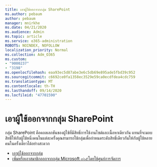 ```yaml
---
title: เอาผู้ใช้ออกจากกลุ่ม SharePoint
ms.author: pebaum
author: pebaum
manager: mnirkhe
ms.date: 04/21/2020
ms.audience: Admin
ms.topic: article
ms.service: o365-administration
ROBOTS: NOINDEX, NOFOLLOW
localization_priority: Normal
ms.collection: Adm_O365
ms.custom:
- "9000237"
- "3198"
ms.openlocfilehash: eaa93ec5d87abe3e6c5db69e895ade5fbd39c952
ms.sourcegitcommit: c6692ce0fa1358ec3529e59ca0ecdfdea4cdc759
ms.translationtype: MT
ms.contentlocale: th-TH
ms.lasthandoff: 09/14/2020
ms.locfileid: "47701590"
---
```

# <a name="remove-users-from-a-sharepoint-group"></a>เอาผู้ใช้ออกจากกลุ่ม SharePoint

กลุ่ม SharePoint คือคอลเลกชันของผู้ใช้ที่มีสิทธิ์การใช้งานไซต์และเนื้อหาเดียวกัน แทนที่จะมอบสิทธิ์ให้กับผู้ใช้หนึ่งคนในแต่ละครั้งคุณสามารถใช้กลุ่มเพื่อกำหนดระดับสิทธิ์เดียวกันให้กับผู้ใช้หลายคนในครั้งเดียวได้อย่างสะดวก

- [เอาผู้ใช้ออกจากกลุ่ม](https://docs.microsoft.com/sharepoint/customize-sharepoint-site-permissions#remove-users-from-a-group)
- [เพิ่มหรือเอาสมาชิกออกจากกลุ่ม Microsoft ๓๖๕โดยใช้ศูนย์การจัดการ](https://docs.microsoft.com/microsoft-365/admin/create-groups/add-or-remove-members-from-groups)
